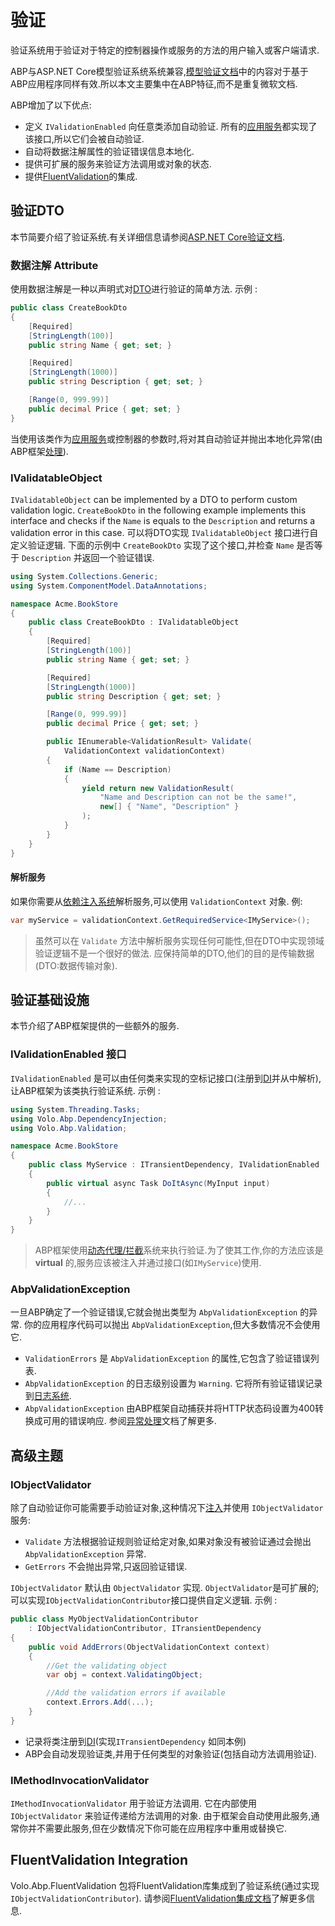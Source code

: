 # 验证

验证系统用于验证对于特定的控制器操作或服务的方法的用户输入或客户端请求.

ABP与ASP.NET Core模型验证系统系统兼容,[模型验证文档](https://docs.microsoft.com/z-cn/aspnet/core/mvc/models/validation)中的内容对于基于ABP应用程序同样有效.所以本文主要集中在ABP特征,而不是重复微软文档.

ABP增加了以下优点:

* 定义 `IValidationEnabled` 向任意类添加自动验证. 所有的[应用服务](Application-Services.md)都实现了该接口,所以它们会被自动验证.
* 自动将数据注解属性的验证错误信息本地化.
* 提供可扩展的服务来验证方法调用或对象的状态.
* 提供[FluentValidation](https://fluentvalidation.net/)的集成.

## 验证DTO

本节简要介绍了验证系统.有关详细信息请参阅[ASP.NET Core验证文档](https://docs.microsoft.com/zh-cn/aspnet/core/mvc/models/validation).

### 数据注解 Attribute

使用数据注解是一种以声明式对[DTO](Data-Transfer-Objects.md)进行验证的简单方法.
示例 :

````csharp
public class CreateBookDto
{
    [Required]
    [StringLength(100)]
    public string Name { get; set; }

    [Required]
    [StringLength(1000)]
    public string Description { get; set; }

    [Range(0, 999.99)]
    public decimal Price { get; set; }
}
````

当使用该类作为[应用服务](Application-Services.md)或控制器的参数时,将对其自动验证并抛出本地化异常(由ABP框架[处理](Exception-Handling.md)).

### IValidatableObject

`IValidatableObject` can be implemented by a DTO to perform custom validation logic. `CreateBookDto`  in the following example implements this interface and checks if the `Name` is equals to the `Description` and returns a validation error in this case.
可以将DTO实现 `IValidatableObject` 接口进行自定义验证逻辑. 下面的示例中 `CreateBookDto` 实现了这个接口,并检查 `Name` 是否等于 `Description` 并返回一个验证错误.

````csharp
using System.Collections.Generic;
using System.ComponentModel.DataAnnotations;

namespace Acme.BookStore
{
    public class CreateBookDto : IValidatableObject
    {
        [Required]
        [StringLength(100)]
        public string Name { get; set; }

        [Required]
        [StringLength(1000)]
        public string Description { get; set; }

        [Range(0, 999.99)]
        public decimal Price { get; set; }

        public IEnumerable<ValidationResult> Validate(
            ValidationContext validationContext)
        {
            if (Name == Description)
            {
                yield return new ValidationResult(
                    "Name and Description can not be the same!",
                    new[] { "Name", "Description" }
                );
            }
        }
    }
}
````

#### 解析服务

如果你需要从[依赖注入系统](Dependency-Injection.md)解析服务,可以使用 `ValidationContext` 对象.
例:

````csharp
var myService = validationContext.GetRequiredService<IMyService>();
````

> 虽然可以在 `Validate` 方法中解析服务实现任何可能性,但在DTO中实现领域验证逻辑不是一个很好的做法. 应保持简单的DTO,他们的目的是传输数据(DTO:数据传输对象).

## 验证基础设施

本节介绍了ABP框架提供的一些额外的服务.

### IValidationEnabled 接口

`IValidationEnabled` 是可以由任何类来实现的空标记接口(注册到[DI](Dependency-Injection.md)并从中解析),让ABP框架为该类执行验证系统.
示例 :

````csharp
using System.Threading.Tasks;
using Volo.Abp.DependencyInjection;
using Volo.Abp.Validation;

namespace Acme.BookStore
{
    public class MyService : ITransientDependency, IValidationEnabled
    {
        public virtual async Task DoItAsync(MyInput input)
        {
            //...
        }
    }
}
````

> ABP框架使用[动态代理/拦截](Dynamic-Proxying-Interceptors.md)系统来执行验证.为了使其工作,你的方法应该是 **virtual** 的,服务应该被注入并通过接口(如`IMyService`)使用.

### AbpValidationException

一旦ABP确定了一个验证错误,它就会抛出类型为 `AbpValidationException` 的异常. 你的应用程序代码可以抛出 `AbpValidationException`,但大多数情况不会使用它.

* `ValidationErrors` 是 `AbpValidationException` 的属性,它包含了验证错误列表.
* `AbpValidationException` 的日志级别设置为 `Warning`. 它将所有验证错误记录到[日志系统](Logging.md).
* `AbpValidationException` 由ABP框架自动捕获并将HTTP状态码设置为400转换成可用的错误响应. 参阅[异常处理](Exception-Handling.md)文档了解更多.

## 高级主题

### IObjectValidator

除了自动验证你可能需要手动验证对象,这种情况下[注入](Dependency-Injection.md)并使用 `IObjectValidator` 服务:

* `Validate` 方法根据验证​​规则验证给定对象,如果对象没有被验证通过会抛出 `AbpValidationException` 异常.
* `GetErrors` 不会抛出异常,只返回验证错误.

`IObjectValidator` 默认由 `ObjectValidator` 实现. `ObjectValidator`是可扩展的; 可以实现`IObjectValidationContributor`接口提供自定义逻辑.
示例 :

````csharp
public class MyObjectValidationContributor
    : IObjectValidationContributor, ITransientDependency
{
    public void AddErrors(ObjectValidationContext context)
    {
        //Get the validating object
        var obj = context.ValidatingObject;

        //Add the validation errors if available
        context.Errors.Add(...);
    }
}
````

* 记录将类注册到[DI](Dependency-Injection.md)(实现`ITransientDependency` 如同本例)
* ABP会自动发现验证类,并用于任何类型的对象验证(包括自动方法调用验证).

### IMethodInvocationValidator

`IMethodInvocationValidator` 用于验证方法调用. 它在内部使用 `IObjectValidator` 来验证传递给方法调用的对象. 由于框架会自动使用此服务,通常你并不需要此服务,但在少数情况下你可能在应用程序中重用或替换它.

## FluentValidation Integration

Volo.Abp.FluentValidation 包将FluentValidation库集成到了验证系统(通过实现 `IObjectValidationContributor`). 请参阅[FluentValidation集成文档](FluentValidation.md)了解更多信息.
